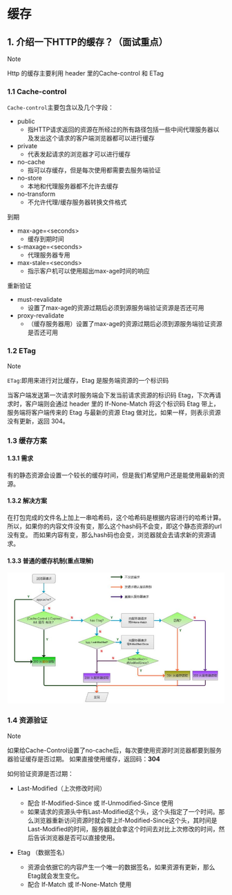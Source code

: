 # 缓存
##  1. 介绍一下HTTP的缓存？（面试重点）
> [!NOTE]
> Http 的缓存主要利用 header 里的Cache-control 和 ETag

### 1.1 Cache-control
`Cache-control`主要包含以及几个字段：
 - public
   - 指HTTP请求返回的资源在所经过的所有路径包括一些中间代理服务器以及发出这个请求的客户端浏览器都可以进行缓存
 - private
   - 代表发起请求的浏览器才可以进行缓存
 - no-cache
   - 指可以存缓存，但是每次使用都需要去服务端验证
 - no-store
   - 本地和代理服务器都不允许去缓存
 - no-transform
   - 不允许代理/缓存服务器转换文件格式

到期
 - max-age=<seconds\>
   - 缓存到期时间
 - s-maxage=<seconds\>
   - 代理服务器专用
 - max-stale=<seconds\>
   - 指示客户机可以使用超出max-age时间的响应

重新验证
 - must-revalidate
   - 设置了max-age的资源过期后必须到源服务端验证资源是否还可用
 - proxy-revalidate
   - （缓存服务器用）设置了max-age的资源过期后必须到源服务端验证资源是否还可用


### 1.2 ETag
> [!NOTE]
> `ETag`:即用来进行对比缓存，Etag 是服务端资源的一个标识码

当客户端发送第一次请求时服务端会下发当前请求资源的标识码 Etag，下次再请求时，客户端则会通过 header 里的 If-None-Match 将这个标识码 Etag 带上，服务端将客户端传来的 Etag 与最新的资源 Etag 做对比，如果一样，则表示资源没有更新，返回 304。



### 1.3 缓存方案

#### 1.3.1 需求
有的静态资源会设置一个较长的缓存时间，但是我们希望用户还是能使用最新的资源。

#### 1.3.2 解决方案
在打包完成的文件名上加上一串哈希码，这个哈希码是根据内容进行的哈希计算。
所以，如果你的内容文件没有变，那么这个hash码不会变，即这个静态资源的url没有变。 而如果内容有变，那么hash码也会变，浏览器就会去请求新的资源请求。

#### 1.3.3 普通的缓存机制(重点理解)

![浏览器缓存](../img/browser-cache.jpg)

### 1.4 资源验证
> [!NOTE]
> 如果给Cache-Control设置了no-cache后，每次要使用资源时浏览器都要到服务器验证缓存是否过期。 如果直接使用缓存，返回码：**304**

如何验证资源是否过期：
 - Last-Modified（上次修改时间）
   - 配合 If-Modified-Since 或 If-Unmodified-Since 使用
   - 如果请求的资源头中有Last-Modified这个头，这个头指定了一个时间。那么浏览器重新访问资源时就会带上If-Modified-Since这个头，其时间是Last-Modified的时间，服务器就会拿这个时间去对比上次修改的时间，然后告诉浏览器是否可以直接使用。

 - Etag （数据签名）
   - 资源会依据它的内容产生一个唯一的数据签名，如果资源有更新，那么Etag就会发生变化。
   - 配合 If-Match 或 If-None-Match 使用
